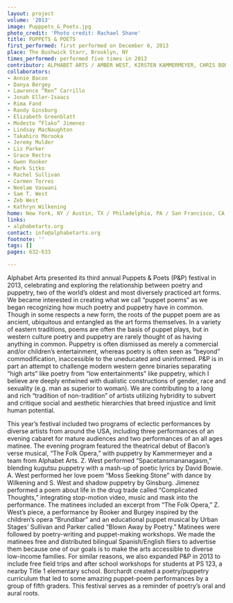 ```yaml
---
layout: project
volume: '2013'
image: Pupppets_&_Poets.jpg
photo_credit: 'Photo credit: Rachael Shane'
title: PUPPETS & POETS
first_performed: first performed on December 6, 2013
place: The Bushwick Starr, Brooklyn, NY
times_performed: performed five times in 2013
contributor: ALPHABET ARTS / AMBER WEST, KIRSTEN KAMMERMEYER, CHRIS BORCHARDT
collaborators:
- Annie Bacon
- Danya Bergey
- Lawrence “Ren” Carrillo
- Jonah Eller-Isaacs
- Rima Fand
- Randy Ginsburg
- Elizabeth Greenblatt
- Modesto “Flako” Jimenez
- Lindsay MacNaughton
- Takahiro Morooka
- Jeremy Mulder
- Liz Parker
- Grace Rectra
- Gwen Rooker
- Mark Sitko
- Rachel Sullivan
- Carmen Torres
- Neelam Vaswani
- Sam T. West
- Zeb West
- Kathryn Wilkening
home: New York, NY / Austin, TX / Philadelphia, PA / San Francisco, CA
links:
- alphabetarts.org
contact: info@alphabetarts.org
footnote: ''
tags: []
pages: 632-633

---
```


Alphabet Arts presented its third annual Puppets & Poets (P&P) festival in 2013, celebrating and exploring the relationship between poetry and puppetry, two of the world’s oldest and most diversely practiced art forms. We became interested in creating what we call “puppet poems” as we began recognizing how much poetry and puppetry have in common. Though in some respects a new form, the roots of the puppet poem are as ancient, ubiquitous and entangled as the art forms themselves. In a variety of eastern traditions, poems are often the basis of puppet plays, but in western culture poetry and puppetry are rarely thought of as having anything in common. Puppetry is often dismissed as merely a commercial and/or children’s entertainment, whereas poetry is often seen as “beyond” commodification, inaccessible to the uneducated and uninformed. P&P is in part an attempt to challenge modern western genre binaries separating “high arts” like poetry from “low entertainments” like puppetry, which I believe are deeply entwined with dualistic constructions of gender, race and sexuality (e.g. man as superior to woman). We are contributing to a long and rich “tradition of non-tradition” of artists utilizing hybridity to subvert and critique social and aesthetic hierarchies that breed injustice and limit human potential.

This year’s festival included two programs of eclectic performances by diverse artists from around the USA, including three performances of an evening cabaret for mature audiences and two performances of an all ages matinee. The evening program featured the theatrical debut of Bacon’s verse musical, “The Folk Opera,” with puppetry by Kammermeyer and a team from Alphabet Arts. Z. West performed “Spacetansmananagasm,” blending kugutsu puppetry with a mash-up of poetic lyrics by David Bowie. A. West performed her love poem “Moss Seeking Stone” with dance by Wilkening and S. West and shadow puppetry by Ginsburg. Jimenez performed a poem about life in the drug trade called “Complicated Thoughts,” integrating stop-motion video, music and mask into the performance. The matinees included an excerpt from “The Folk Opera,” Z. West’s piece, a performance by Rooker and Burgey inspired by the children’s opera “Brundibar” and an educational puppet musical by Urban Stages’ Sullivan and Parker called “Blown Away by Poetry.” Matinees were followed by poetry-writing and puppet-making workshops. We made the matinees free and distributed bilingual Spanish/English fliers to advertise them because one of our goals is to make the arts accessible to diverse low-income families. For similar reasons, we also expanded P&P in 2013 to include free field trips and after school workshops for students at PS 123, a nearby Title 1 elementary school. Borchardt created a poetry/puppetry curriculum that led to some amazing puppet-poem performances by a group of fifth graders. This festival serves as a reminder of poetry’s oral and aural roots.
